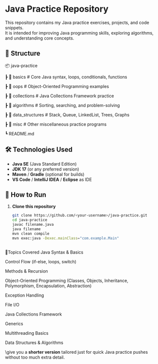 # Java Practice Repository

This repository contains my Java practice exercises, projects, and code snippets.  
It is intended for improving Java programming skills, exploring algorithms, and understanding core concepts.

## 📂 Structure

📦 java-practice

┣ 📂 basics # Core Java syntax, loops, conditionals, functions

┣ 📂 oops # Object-Oriented Programming examples

┣ 📂 collections # Java Collections Framework practice

┣ 📂 algorithms # Sorting, searching, and problem-solving

┣ 📂 data_structures # Stack, Queue, LinkedList, Trees, Graphs

┣ 📂 misc # Other miscellaneous practice programs

┗ README.md




## 🛠 Technologies Used
- **Java SE** (Java Standard Edition)
- **JDK 17** (or any preferred version)
- **Maven** / **Gradle** (optional for builds)
- **VS Code** / **IntelliJ IDEA** / **Eclipse** as IDE

## 🚀 How to Run
1. **Clone this repository**
   ```bash
   git clone https://github.com/<your-username>/java-practice.git
   cd java-practice
   javac filename.java
   java filename
   mvn clean compile
   mvn exec:java -Dexec.mainClass="com.example.Main"
  
📌Topics Covered
Java Syntax & Basics

Control Flow (if-else, loops, switch)

Methods & Recursion

Object-Oriented Programming (Classes, Objects, Inheritance, Polymorphism, Encapsulation, Abstraction)

Exception Handling

File I/O

Java Collections Framework

Generics

Multithreading Basics

Data Structures & Algorithms

\give you a **shorter version** tailored just for quick Java practice pushes without too much extra detail.


